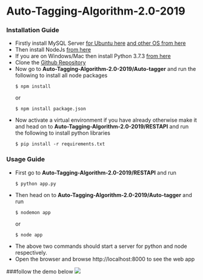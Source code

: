 # Auto-Tagging-Algorithm-2.0-2019
### Installation Guide
- Firstly install MySQL Server [for Ubuntu here](https://linuxize.com/post/how-to-install-mysql-on-ubuntu-18-04/) [and other OS from here](https://dev.mysql.com/downloads/)
- Then install NodeJs [from here](https://nodejs.org/)
- If you are on Windows/Mac then install Python 3.7.3 [from here](https://www.python.org/downloads/release/python-373/)
- Clone the [Github Repository](https://github.com/eyantra-eysip/Auto-Tagging-Algorithm-2.0-2019)
- Now go to **Auto-Tagging-Algorithm-2.0-2019/Auto-tagger** and run the following to install all node packages
  ```
  $ npm install 
  ```
  or
  ```
  $ npm install package.json
  ```
- Now activate a virtual environment if you have already otherwise make it and head on to **Auto-Tagging-Algorithm-2.0-2019/RESTAPI** and run the following to install python libraries
  ```
  $ pip install -r requirements.txt
  ```
### Usage Guide
- First go to **Auto-Tagging-Algorithm-2.0-2019/RESTAPI** and run 
  ```
  $ python app.py
  ```
- Then head on to **Auto-Tagging-Algorithm-2.0-2019/Auto-tagger** and run
  ```
  $ nodemon app
  ```
  or
  ```
  $ node app
  ```
- The above two commands should start a server for python and node respectively.
- Open the browser and browse http://localhost:8000 to see the web app

###follow the demo below
[![](http://img.youtube.com/vi/pJj7sUYC_CE/0.jpg)](http://www.youtube.com/watch?v=pJj7sUYC_CE "")